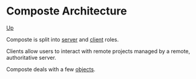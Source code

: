 # Composte Architecture

[Up](../index.md)

Composte is split into [server](server_arch.md) and [client](client_arch.md)
roles.

Clients allow users to interact with remote projects managed by a remote,
authoritative server.

Composte deals with a few [objects](objects.md).

